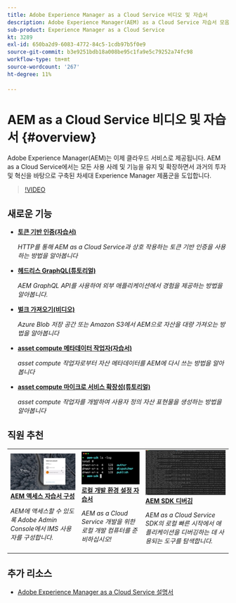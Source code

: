 ```yaml
---
title: Adobe Experience Manager as a Cloud Service 비디오 및 자습서
description: Adobe Experience Manager(AEM) as a Cloud Service 자습서 모음입니다
sub-product: Experience Manager as a Cloud Service
kt: 3289
exl-id: 650ba2d9-6083-4772-84c5-1cdb97b5f0e9
source-git-commit: b3e9251bdb18a008be95c1fa9e5c79252a74fc98
workflow-type: tm+mt
source-wordcount: '267'
ht-degree: 11%

---
```


# AEM as a Cloud Service 비디오 및 자습서 {#overview}

Adobe Experience Manager(AEM)는 이제 클라우드 서비스로 제공됩니다. AEM as a Cloud Service에서는 모든 사용 사례 및 기능을 유지 및 확장하면서 과거의 투자 및 혁신을 바탕으로 구축된 차세대 Experience Manager 제품군을 도입합니다.

>[!VIDEO](https://video.tv.adobe.com/v/31085?quality=12&learn=on)

<div id="whats-new-section">

## 새로운 기능

* **[토큰 기반 인증(자습서)](https://experienceleague.adobe.com/docs/experience-manager-learn/getting-started-with-aem-headless/authentication/overview.html)**

   *HTTP를 통해 AEM as a Cloud Service과 상호 작용하는 토큰 기반 인증을 사용하는 방법을 알아봅니다*

* **[헤드리스 GraphQL(튜토리얼)](https://experienceleague.adobe.com/docs/experience-manager-learn/getting-started-with-aem-headless/graphql/overview.html)**

   *AEM GraphQL API를 사용하여 외부 애플리케이션에서 경험을 제공하는 방법을 알아봅니다.*

* **[벌크 가져오기(비디오)](./migration/bulk-import.md)**

   *Azure Blob 저장 공간 또는 Amazon S3에서 AEM으로 자산을 대량 가져오는 방법을 알아봅니다*

* **[asset compute 메타데이터 작업자(자습서)](./asset-compute/advanced/metadata.md)**

   *asset compute 작업자로부터 자산 메타데이터를 AEM에 다시 쓰는 방법을 알아봅니다*

* **[asset compute 마이크로 서비스 확장성(튜토리얼)](./asset-compute/overview.md)**

   *asset compute 작업자를 개발하여 사용자 정의 자산 표현물을 생성하는 방법을 알아봅니다*

</div>

<div id="recs-overview-body-1"></div>
<div id="recs-overview-body-2"></div>
<div id="recs-overview-body-3"></div>
<div id="recs-overview-body-4"></div>
<div id="recs-overview-body-5"></div>
<div id="recs-overview-body-6"></div>

<div id="staff-picks-section">

## 직원 추천

<table>
   <td>
      <a href="./accessing/overview.md">
      <img alt="AEM as a Cloud Service 액세스 구성" src="./assets/overview/staff-pick__accessing.png"/>
      </a>
      <div>
         <a href="./accessing/overview.md">
         <strong>AEM 액세스 자습서 구성</strong>
         </a>
      </div>
      <p>
         <em>AEM에 액세스할 수 있도록 Adobe Admin Console에서 IMS 사용자를 구성합니다.</em>
      <p>
   </td>   
   <td>
      <a href="./local-development-environment/overview.md">
      <img alt="로컬 개발 환경 설정 자습서" src="./assets/overview/staff-pick__local-development-environment-set-up.png"/>
      </a>
      <div>
         <a href="./local-development-environment/overview.md">
         <strong>로컬 개발 환경 설정 자습서</strong>
         </a>
      </div>
      <p>
         <em>AEM as a Cloud Service 개발을 위한 로컬 개발 컴퓨터를 준비하십시오!</em>
      <p>
   </td>   
   <td>
      <a href="./debugging/aem-sdk-local-quickstart/overview.md">
      <img alt="AEM SDK의 로컬 빠른 시작 디버깅" src="./assets/overview/staff-pick__debugging.png"/>
      </a>
      <div>
         <a href="./debugging/aem-sdk-local-quickstart/overview.md">
         <strong>AEM SDK 디버깅</strong>
         </a>
      </div>
      <p>
         <em>AEM as a Cloud Service SDK의 로컬 빠른 시작에서 애플리케이션을 디버깅하는 데 사용되는 도구를 탐색합니다.</em>
      <p>
   </td>
</table>

</div>

## 추가 리소스

* [Adobe Experience Manager as a Cloud Service 설명서](https://experienceleague.adobe.com/docs/experience-manager-cloud-service/landing/home.html?lang=ko-KR)
